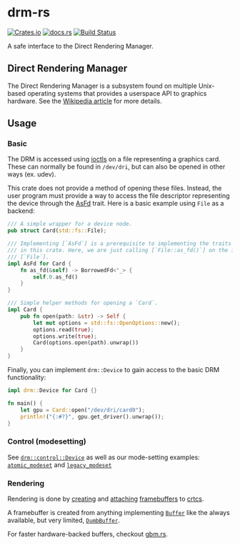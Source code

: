 # drm-rs

[![Crates.io](https://img.shields.io/crates/v/drm.svg)](https://crates.io/crates/drm)
[![docs.rs](https://docs.rs/drm/badge.svg)](https://docs.rs/drm)
[![Build Status](https://github.com/Smithay/drm-rs/actions/workflows/ci.yml/badge.svg)](https://github.com/Smithay/drm-rs/actions/workflows/ci.yml)

A safe interface to the Direct Rendering Manager.

## Direct Rendering Manager

The Direct Rendering Manager is a subsystem found on multiple Unix-based
operating systems that provides a userspace API to graphics hardware.
See the [Wikipedia article](https://en.wikipedia.org/wiki/Direct_Rendering_Manager)
for more details.

## Usage

### Basic

The DRM is accessed using [ioctls](https://en.wikipedia.org/wiki/Ioctl)
on a file representing a graphics card. These can normally be
found in `/dev/dri`, but can also be opened in other ways (ex. udev).

This crate does not provide a method of opening these files. Instead, the
user program must provide a way to access the file descriptor representing the
device through the [AsFd](https://doc.rust-lang.org/std/os/fd/trait.AsFd.html)
trait. Here is a basic example using `File` as a backend:

```rust
/// A simple wrapper for a device node.
pub struct Card(std::fs::File);

/// Implementing [`AsFd`] is a prerequisite to implementing the traits found
/// in this crate. Here, we are just calling [`File::as_fd()`] on the inner
/// [`File`].
impl AsFd for Card {
    fn as_fd(&self) -> BorrowedFd<'_> {
        self.0.as_fd()
    }
}

/// Simple helper methods for opening a `Card`.
impl Card {
    pub fn open(path: &str) -> Self {
        let mut options = std::fs::OpenOptions::new();
        options.read(true);
        options.write(true);
        Card(options.open(path).unwrap())
    }
}
```

Finally, you can implement `drm::Device` to gain access to the basic DRM
functionality:

```rust
impl drm::Device for Card {}

fn main() {
    let gpu = Card::open("/dev/dri/card0");
    println!("{:#?}", gpu.get_driver().unwrap());
}
```

### Control (modesetting)

See [`drm::control::Device`](https://docs.rs/drm/*/drm/control/trait.Device.html)
as well as our mode-setting examples: [`atomic_modeset`](https://github.com/Smithay/drm-rs/blob/develop/examples/atomic_modeset.rs)
and [`legacy_modeset`](https://github.com/Smithay/drm-rs/blob/develop/examples/legacy_modeset.rs)

### Rendering

Rendering is done by [creating](https://docs.rs/drm/*/drm/control/trait.Device.html#method.add_framebuffer) and
[attaching](https://docs.rs/drm/*/drm/control/trait.Device.html#method.page_flip) [framebuffers](https://docs.rs/drm/*/drm/control/framebuffer/index.html)
to [crtcs](https://docs.rs/drm/*/drm/control/crtc/index.html).

A framebuffer is created from anything implementing [`Buffer`](https://docs.rs/drm/*/drm/buffer/trait.Buffer.html) like the always
available, but very limited, [`DumbBuffer`](https://docs.rs/drm/*/drm/control/dumbbuffer/struct.DumbBuffer.html).

For faster hardware-backed buffers, checkout [gbm.rs](https://github.com/Smithay/gbm.rs).

